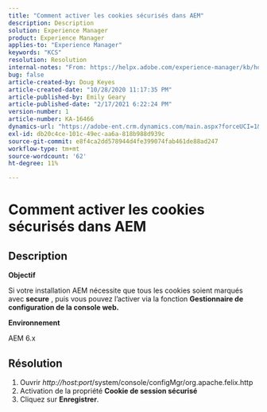 ```yaml
---
title: "Comment activer les cookies sécurisés dans AEM"
description: Description
solution: Experience Manager
product: Experience Manager
applies-to: "Experience Manager"
keywords: "KCS"
resolution: Resolution
internal-notes: "From: https://helpx.adobe.com/experience-manager/kb/how-to-enable-secure-cookies-in-AEM.html"
bug: false
article-created-by: Doug Keyes
article-created-date: "10/28/2020 11:17:35 PM"
article-published-by: Emily Geary
article-published-date: "2/17/2021 6:22:24 PM"
version-number: 1
article-number: KA-16466
dynamics-url: "https://adobe-ent.crm.dynamics.com/main.aspx?forceUCI=1&pagetype=entityrecord&etn=knowledgearticle&id=6396cebe-7319-eb11-a813-000d3a5937f3"
exl-id: db20c4ce-101c-49ec-aa6a-818b988d939c
source-git-commit: e8f4ca2dd578944d4fe399074fab461de88ad247
workflow-type: tm+mt
source-wordcount: '62'
ht-degree: 11%

---
```


# Comment activer les cookies sécurisés dans AEM

## Description


<b>Objectif</b>

Si votre installation AEM nécessite que tous les cookies soient marqués avec <b>secure</b> , puis vous pouvez l’activer via la fonction <b>Gestionnaire de configuration de la console web.</b>

<b>Environnement</b>

AEM 6.x


## Résolution


1. Ouvrir *http://host:port*/system/console/configMgr/org.apache.felix.http
2. Activation de la propriété <b>Cookie de session sécurisé</b>
3. Cliquez sur <b>Enregistrer</b>.
